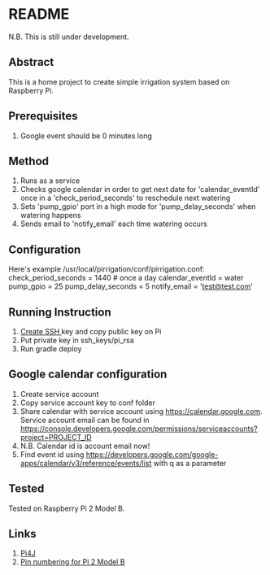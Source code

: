 # README #
N.B. This is still under development.

## Abstract ##
This is a home project to create simple irrigation system based on Raspberry Pi.

## Prerequisites ##
1. Google event should be 0 minutes long

## Method ##
1. Runs as a service
2. Checks google calendar in order to get next date for 'calendar_eventId' once in a 'check_period_seconds' to reschedule next watering
3. Sets 'pump_gpio' port in a high mode for 'pump_delay_seconds' when watering happens
4. Sends email to 'notify_email' each time watering occurs

## Configuration ##
Here's example /usr/local/pirrigation/conf/pirrigation.conf:
    check_period_seconds = 1440 # once a day
    calendar_eventId = water
    pump_gpio = 25
    pump_delay_seconds = 5
    notify_email = 'test@test.com'

## Running Instruction ##
1. [ Create SSH ](http://www.linuxproblem.org/art_9.html) key and copy public key on Pi
2. Put private key in ssh_keys/pi_rsa
3. Run gradle deploy

## Google calendar configuration ##
1. Create service account
2. Copy service account key to conf folder
3. Share calendar with service account using https://calendar.google.com. Service account email can be found in https://console.developers.google.com/permissions/serviceaccounts?project=PROJECT_ID
4. N.B. Calendar id is account email now!
5. Find event id using https://developers.google.com/google-apps/calendar/v3/reference/events/list with q as a parameter

## Tested ##
Tested on Raspberry Pi 2 Model B.

## Links ##
1. [ Pi4J ](http://pi4j.com/)
2. [ Pin numbering for Pi 2 Model B ](http://pi4j.com/pins/model-2b-rev1.html)